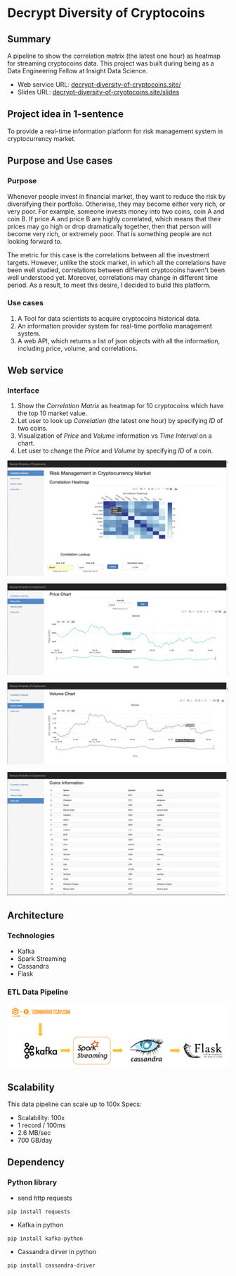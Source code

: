 # Decrypt Diversity of Cryptocoins

## Summary
A pipeline to show the correlation matrix (the latest one hour) as heatmap for streaming cryptocoins data. This project was built during being as a Data Engineering Fellow at Insight Data Science.

* Web service URL: [decrypt-diversity-of-cryptocoins.site/](http://decrypt-diversity-of-cryptocoins.site/)
* Slides URL: [decrypt-diversity-of-cryptocoins.site/slides](decrypt-diversity-of-cryptocoins.site/slides)


## Project idea in 1-sentence
To provide a real-time information platform for  risk management system in cryptocurrency market.


## Purpose and Use cases
### Purpose
Whenever people invest in financial market, they want to reduce the risk by diversifying their portfolio.
Otherwise, they may become either very rich, or very poor. For example, someone invests money into two coins, coin A and coin B. If price A and price B are highly correlated, which means that their prices may go high or drop dramatically together, then that person will become very rich, or extremely poor. That is something people are not looking forward to.

The metric for this case is the correlations between all the investment targets. However, unlike the stock market, in which all the correlations have been well studied, correlations between different cryptocoins haven't been well understood yet. Moreover, correlations may change in different time period. As a result, to meet this desire, I decided to build this platform.

### Use cases
1. A Tool for data scientists to acquire cryptocoins historical data.
2. An information provider system for real-time portfolio management system.
3. A web API, which returns a list of json objects with all the information, including price, volume, and correlations.



## Web service
### Interface
1. Show the *Correlation Matrix* as heatmap for 10 cryptocoins which have the top 10 market value.
2. Let user to look up *Correlation* (the latest one hour) by specifying *ID* of two coins.
3. Visualization of *Price* and *Volume* information vs *Time Interval* on a chart.
4. Let user to change the *Price* and *Volume* by specifying *ID* of a coin.

![heatmap](picture/heatmap.png)

![price_chart](picture/price_chart.png)

![volume_chart](picture/volume_chart.png)

![cois_info](picture/coins_info.png)



## Architecture
### Technologies
* Kafka
* Spark Streaming
* Cassandra
* Flask

### ETL Data Pipeline
![ETL data pipeline](picture/InsightArchitecture.png)



## Scalability
This data pipeline can scale up to 100x
Specs:
* Scalability: 100x
* 1 record / 100ms
* 2.6 MB/sec
* 700 GB/day




## Dependency
### Python library
* send http requests
```
pip install requests
```

* Kafka in python
```
pip install kafka-python
```

* Cassandra dirver in python
```
pip install cassandra-driver
```

